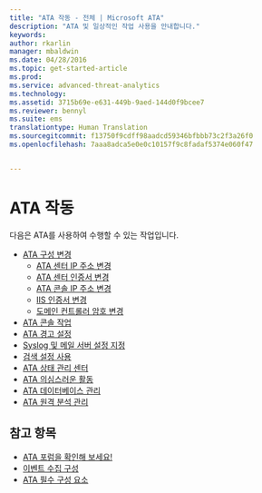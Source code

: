 ```yaml
---
title: "ATA 작동 - 전체 | Microsoft ATA"
description: "ATA 및 일상적인 작업 사용을 안내합니다."
keywords: 
author: rkarlin
manager: mbaldwin
ms.date: 04/28/2016
ms.topic: get-started-article
ms.prod: 
ms.service: advanced-threat-analytics
ms.technology: 
ms.assetid: 3715b69e-e631-449b-9aed-144d0f9bcee7
ms.reviewer: bennyl
ms.suite: ems
translationtype: Human Translation
ms.sourcegitcommit: f13750f9cdff98aadcd59346bfbbb73c2f3a26f0
ms.openlocfilehash: 7aaa8adca5e0e0c10157f9c8fadaf5374e060f47


---
```


# ATA 작동

다음은 ATA를 사용하여 수행할 수 있는 작업입니다.

- [ATA 구성 변경](modifying-ata-configuration.md)
  - [ATA 센터 IP 주소 변경](modifying-ata-config-centerip.md)
  - [ATA 센터 인증서 변경](modifying-ata-config-centercert.md)
  - [ATA 콘솔 IP 주소 변경](modifying-ata-config-consoleip.md)
  - [IIS 인증서 변경](modifying-ata-config-iiscert.md)
  - [도메인 컨트롤러 암호 변경](modifying-ata-config-dcpassword.md)
- [ATA 콘솔 작업](working-with-ata-console.md)
- [ATA 경고 설정](setting-ata-alerts.md)
- [Syslog 및 메일 서버 설정 지정](setting-syslog-email-server-settings.md)
- [검색 설정 사용](working-with-detection-settings.md)
- [ATA 상태 관리 센터](ata-health-center.md)
- [ATA 의심스러운 활동](working-with-suspicious-activities.md)
- [ATA 데이터베이스 관리](ata-database-management.md)
- [ATA 원격 분석 관리](manage-telemetry-settings.md)


## 참고 항목

- [ATA 포럼을 확인해 보세요!](https://social.technet.microsoft.com/Forums/security/home?forum=mata)
- [이벤트 수집 구성](configure-event-collection.md)
- [ATA 필수 구성 요소](/advanced-threat-analytics/plan-design/ata-prerequisites)




<!--HONumber=Jul16_HO4-->


